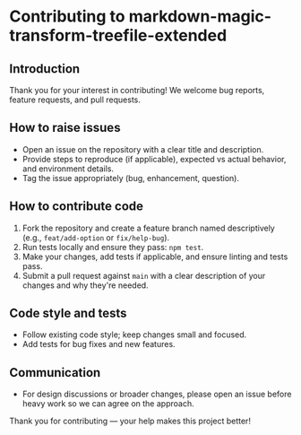 # Contributing to markdown-magic-transform-treefile-extended

## Introduction

Thank you for your interest in contributing! We welcome bug reports, feature requests, and pull requests.

## How to raise issues

- Open an issue on the repository with a clear title and description.
- Provide steps to reproduce (if applicable), expected vs actual behavior, and environment details.
- Tag the issue appropriately (bug, enhancement, question).

## How to contribute code

1. Fork the repository and create a feature branch named descriptively (e.g., `feat/add-option` or `fix/help-bug`).
2. Run tests locally and ensure they pass: `npm test`.
3. Make your changes, add tests if applicable, and ensure linting and tests pass.
4. Submit a pull request against `main` with a clear description of your changes and why they're needed.

## Code style and tests

- Follow existing code style; keep changes small and focused.
- Add tests for bug fixes and new features.

## Communication

- For design discussions or broader changes, please open an issue before heavy work so we can agree on the approach.

Thank you for contributing — your help makes this project better!
